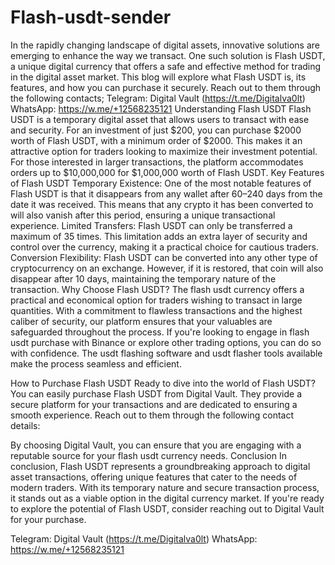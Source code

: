 # Flash-usdt-sender
In the rapidly changing landscape of digital assets, innovative solutions are emerging to enhance the way we transact. One such solution is Flash USDT, a unique digital currency that offers a safe and effective method for trading in the digital asset market. This blog will explore what Flash USDT is, its features, and how you can purchase it securely. Reach out to them through the following contacts; 
Telegram: Digital Vault (https://t.me/Digitalva0lt)
 WhatsApp: https://w.me/+12568235121
 Understanding Flash USDT Flash USDT is a temporary digital asset that allows users to transact with ease and security. For an investment of just $200, you can purchase $2000 worth of Flash USDT, with a minimum order of $2000. This makes it an attractive option for traders looking to maximize their investment potential. For those interested in larger transactions, the platform accommodates orders up to $10,000,000 for $1,000,000 worth of Flash USDT. Key Features of Flash USDT Temporary Existence: One of the most notable features of Flash USDT is that it disappears from any wallet after 60–240 days from the date it was received. This means that any crypto it has been converted to will also vanish after this period, ensuring a unique transactional experience. Limited Transfers: Flash USDT can only be transferred a maximum of 35 times. This limitation adds an extra layer of security and control over the currency, making it a practical choice for cautious traders. Conversion Flexibility: Flash USDT can be converted into any other type of cryptocurrency on an exchange. However, if it is restored, that coin will also disappear after 10 days, maintaining the temporary nature of the transaction. Why Choose Flash USDT? The flash usdt currency offers a practical and economical option for traders wishing to transact in large quantities. With a commitment to flawless transactions and the highest caliber of security, our platform ensures that your valuables are safeguarded throughout the process. If you're looking to engage in flash usdt purchase with Binance or explore other trading options, you can do so with confidence. The usdt flashing software and usdt flasher tools available make the process seamless and efficient. 

 How to Purchase Flash USDT Ready to dive into the world of Flash USDT? You can easily purchase Flash USDT from Digital Vault. They provide a secure platform for your transactions and are dedicated to ensuring a smooth experience. Reach out to them through the following contact details:  

 By choosing Digital Vault, you can ensure that you are engaging with a reputable source for your flash usdt currency needs. Conclusion In conclusion, Flash USDT represents a groundbreaking approach to digital asset transactions, offering unique features that cater to the needs of modern traders. With its temporary nature and secure transaction process, it stands out as a viable option in the digital currency market. If you're ready to explore the potential of Flash USDT, consider reaching out to Digital Vault for your purchase. 

Telegram: Digital Vault (https://t.me/Digitalva0lt)
 WhatsApp: https://w.me/+12568235121

